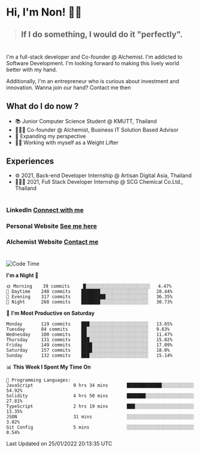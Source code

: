 # Hi, I'm Non! 🖐🏻

> ## If I do something, I would do it "perfectly".

#

I'm a full-stack developer and Co-founder @ Alchemist. I'm addicted to Software Development. I'm looking forward to making this lively world better with my hand.

Additionally, I'm an entrepreneur who is curious about investment and innovation. Wanna join our hand? Contact me then

## What do I do now ?

- 📚 Junior Computer Science Student @ KMUTT, Thailand
- 🧑🏻‍💻 Co-founder @ Alchemist, Business IT Solution Based Advisor
- 🌈 Expanding my perspective
- 🏋🏻 Working with myself as a Weight Lifter

## Experiences

- ⚙️ 2021, Back-end Developer Internship @ Artisan Digital Asia, Thailand
- 🧑🏻‍💻 2021, Full Stack Developer Internship @ SCG Chemical Co.Ltd., Thailand

#

### LinkedIn [Connect with me](https://www.linkedin.com/in/non-nontra/)

### Personal Website [See me here](https://nonnontra.com/)

### Alchemist Website [Contact me](https://alchemist-softwarehouse.co/)

#

<!--START_SECTION:waka-->
![Code Time](http://img.shields.io/badge/Code%20Time-1%2C144%20hrs%2018%20mins-blue)

**I'm a Night 🦉** 

```text
🌞 Morning    39 commits     █░░░░░░░░░░░░░░░░░░░░░░░░   4.47% 
🌆 Daytime    248 commits    ███████░░░░░░░░░░░░░░░░░░   28.44% 
🌃 Evening    317 commits    █████████░░░░░░░░░░░░░░░░   36.35% 
🌙 Night      268 commits    ███████░░░░░░░░░░░░░░░░░░   30.73%

```
📅 **I'm Most Productive on Saturday** 

```text
Monday       119 commits    ███░░░░░░░░░░░░░░░░░░░░░░   13.65% 
Tuesday      84 commits     ██░░░░░░░░░░░░░░░░░░░░░░░   9.63% 
Wednesday    100 commits    ██░░░░░░░░░░░░░░░░░░░░░░░   11.47% 
Thursday     131 commits    ███░░░░░░░░░░░░░░░░░░░░░░   15.02% 
Friday       149 commits    ████░░░░░░░░░░░░░░░░░░░░░   17.09% 
Saturday     157 commits    ████░░░░░░░░░░░░░░░░░░░░░   18.0% 
Sunday       132 commits    ███░░░░░░░░░░░░░░░░░░░░░░   15.14%

```


📊 **This Week I Spent My Time On** 

```text
💬 Programming Languages: 
JavaScript               9 hrs 34 mins       █████████████░░░░░░░░░░░░   54.92% 
Solidity                 4 hrs 50 mins       ███████░░░░░░░░░░░░░░░░░░   27.81% 
TypeScript               2 hrs 19 mins       ███░░░░░░░░░░░░░░░░░░░░░░   13.35% 
JSON                     31 mins             ░░░░░░░░░░░░░░░░░░░░░░░░░   3.02% 
Git Config               5 mins              ░░░░░░░░░░░░░░░░░░░░░░░░░   0.54%

```


 Last Updated on 25/01/2022 20:13:35 UTC
<!--END_SECTION:waka-->
